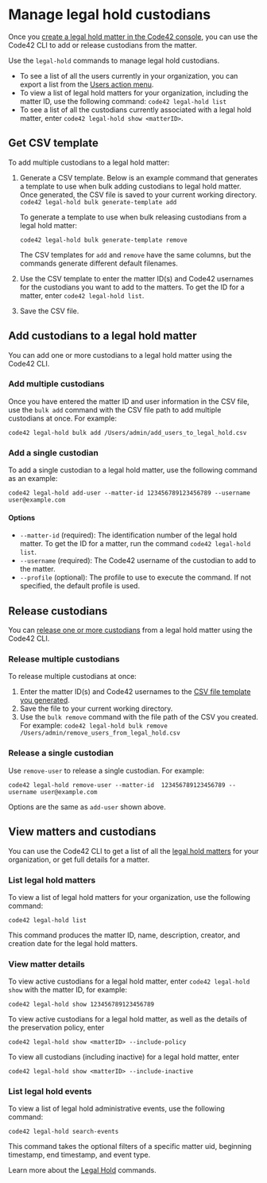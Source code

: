# Manage legal hold custodians

Once you [create a legal hold matter in the Code42 console](https://support.code42.com/Administrator/Cloud/Configuring/Create_a_legal_hold_matter#Step_1:_Create_a_matter), you can use the Code42 CLI to add or release custodians from the matter.

Use the `legal-hold` commands to manage legal hold custodians.
 - To see a list of all the users currently in your organization, you can export a list from the [Users action menu](https://support.code42.com/Administrator/Cloud/Code42_console_reference/Users_reference#Action_menu).
 - To view a list of legal hold matters for your organization, including the matter ID, use the following command:
   `code42 legal-hold list`
 - To see a list of all the custodians currently associated with a legal hold matter, enter `code42 legal-hold show <matterID>`.


## Get CSV template

To add multiple custodians to a legal hold matter:

1. Generate a CSV template. Below is an example command that generates a template to use when bulk adding custodians to legal hold matter. Once generated, the CSV file is saved to your current working directory.
    `code42 legal-hold bulk generate-template add`

    To generate a template to use when bulk releasing custodians from a legal hold matter:

    `code42 legal-hold bulk generate-template remove`

    The CSV templates for `add` and `remove` have the same columns, but the commands generate different default filenames.

2. Use the CSV template to enter the matter ID(s) and Code42 usernames for the custodians you want to add to the matters.
To get the ID for a matter, enter `code42 legal-hold list`.
3. Save the CSV file.

## Add custodians to a legal hold matter

You can add one or more custodians to a legal hold matter using the Code42 CLI.

### Add multiple custodians
Once you have entered the matter ID and user information in the CSV file, use the `bulk add` command with the CSV file path to add multiple custodians at once. For example:

`code42 legal-hold bulk add /Users/admin/add_users_to_legal_hold.csv`

### Add a single custodian

To add a single custodian to a legal hold matter, use the following command as an example:

`code42 legal-hold add-user --matter-id 123456789123456789 --username user@example.com`

#### Options

 - `--matter-id` (required):   The identification number of the legal hold matter. To get the ID for a matter, run the command `code42 legal-hold list`.
 - `--username` (required):    The Code42 username of the custodian to add to the matter.
 - `--profile` (optional):     The profile to use to execute the command. If not specified, the default profile is used.

## Release custodians
You can [release one or more custodians](https://support.code42.com/Administrator/Cloud/Configuring/Create_a_legal_hold_matter#Release_or_reactivate_custodians) from a legal hold matter using the Code42 CLI.

### Release multiple custodians

To release multiple custodians at once:

1. Enter the matter ID(s) and Code42 usernames to the [CSV file template you generated](#get-csv-template).
2. Save the file to your current working directory.
3. Use the `bulk remove` command with the file path of the CSV you created. For example:
    `code42 legal-hold bulk remove /Users/admin/remove_users_from_legal_hold.csv`

### Release a single custodian

Use `remove-user` to release a single custodian. For example:

`code42 legal-hold remove-user --matter-id  123456789123456789 --username user@example.com`

Options are the same as `add-user` shown above.

## View matters and custodians

You can use the Code42 CLI to get a list of all the [legal hold matters](https://support.code42.com/Administrator/Cloud/Code42_console_reference/Legal_Hold_reference#All_Matters) for your organization, or get full details for a matter.

### List legal hold matters

To view a list of legal hold matters for your organization, use the following command:

`code42 legal-hold list`

This command produces the matter ID, name, description, creator, and creation date for the legal hold matters.

### View matter details

To view active custodians for a legal hold matter, enter `code42 legal-hold show` with the matter ID, for example:

`code42 legal-hold show 123456789123456789`

To view active custodians for a legal hold matter, as well as the details of the preservation policy, enter

`code42 legal-hold show <matterID> --include-policy`

To view all custodians (including inactive) for a legal hold matter, enter

`code42 legal-hold show <matterID> --include-inactive`

### List legal hold events

To view a list of legal hold administrative events, use the following command:

`code42 legal-hold search-events`

This command takes the optional filters of a specific matter uid, beginning timestamp, end timestamp, and event type.

Learn more about the [Legal Hold](../commands/legalhold.md) commands.
